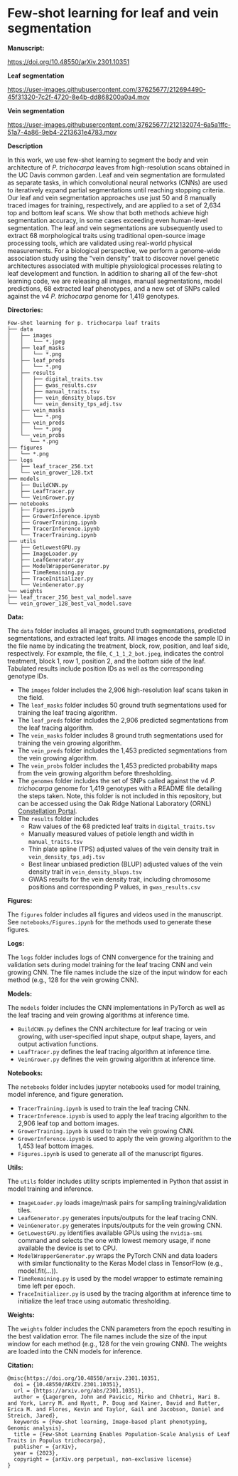 # Few-shot learning for leaf and vein segmentation

**Manuscript:**

https://doi.org/10.48550/arXiv.2301.10351

**Leaf segmentation**

https://user-images.githubusercontent.com/37625677/212694490-45f31320-7c2f-4720-8e4b-dd868200a0a4.mov

**Vein segmentation**

https://user-images.githubusercontent.com/37625677/212132074-6a5a1ffc-51a7-4a86-9eb4-2213631e4783.mov 

**Description**

In this work, we use few-shot learning to segment the body and vein architecture of *P. trichocarpa* leaves from high-resolution scans obtained in the UC Davis common garden. Leaf and vein segmentation are formulated as separate tasks, in which convolutional neural networks (CNNs) are used to iteratively expand partial segmentations until reaching stopping criteria. Our leaf and vein segmentation approaches use just 50 and 8 manually traced images for training, respectively, and are applied to a set of 2,634 top and bottom leaf scans. We show that both methods achieve high segmentation accuracy, in some cases exceeding even human-level segmentation. The leaf and vein segmentations are subsequently used to extract 68 morphological traits using traditional open-source image processing tools, which are validated using real-world physical measurements. For a biological perspective, we perform a genome-wide association study using the "vein density" trait to discover novel genetic architectures associated with multiple physiological processes relating to leaf development and function. In addition to sharing all of the few-shot learning code, we are releasing all images, manual segmentations, model predictions, 68 extracted leaf phenotypes, and a new set of SNPs called against the v4 *P. trichocarpa* genome for 1,419 genotypes.

**Directories:**

    Few-shot learning for p. trichocarpa leaf traits
    ├── data
    │   ├── images
    │   │   └── *.jpeg
    │   ├── leaf_masks
    │   │   └── *.png
    │   ├── leaf_preds
    │   │   └── *.png
    │   ├── results
    │   │   ├── digital_traits.tsv
    │   │   ├── gwas_results.csv
    │   │   ├── manual_traits.tsv
    │   │   ├── vein_density_blups.tsv
    │   │   └── vein_density_tps_adj.tsv
    │   ├── vein_masks
    │   │   └── *.png
    │   ├── vein_preds
    │   │   └── *.png
    │   └── vein_probs
    │      └── *.png
    ├── figures
    │   └── *.png
    ├── logs
    │   ├── leaf_tracer_256.txt
    │   └── vein_grower_128.txt
    ├── models
    │   ├── BuildCNN.py
    │   ├── LeafTracer.py
    │   └── VeinGrower.py
    ├── notebooks
    │   ├── Figures.ipynb
    │   ├── GrowerInference.ipynb
    │   ├── GrowerTraining.ipynb
    │   ├── TracerInference.ipynb
    │   └── TracerTraining.ipynb
    ├── utils
    │   ├── GetLowestGPU.py
    │   ├── ImageLoader.py
    │   ├── LeafGenerator.py
    │   ├── ModelWrapperGenerator.py
    │   ├── TimeRemaining.py
    │   ├── TraceInitializer.py
    │   └── VeinGenerator.py
    └── weights
    ├── leaf_tracer_256_best_val_model.save
    └── vein_grower_128_best_val_model.save

**Data:**

The `data` folder includes all images, ground truth segmentations, predicted segmentations, and extracted leaf traits. All images encode the sample ID in the file name by indicating the treatment, block, row, position, and leaf side, respectively. For example, the file, `C_1_1_2_bot.jpeg`, indicates the control treatment, block 1, row 1, position 2, and the bottom side of the leaf. Tabulated results include position IDs as well as the corresponding genotype IDs.

- The `images` folder includes the 2,906 high-resolution leaf scans taken in the field. 
- The `leaf_masks` folder includes 50 ground truth segmentations used for training the leaf tracing algorithm. 
- The `leaf_preds` folder includes the 2,906 predicted segmentations from the leaf tracing algorithm. 
- The `vein_masks` folder includes 8 ground truth segmentations used for training the vein growing algorithm.
- The `vein_preds` folder includes the 1,453 predicted segmentations from the vein growing algorithm.
- The `vein_probs` folder includes the 1,453 predicted probability maps from the vein growing algorithm before thresholding.
- The `genomes` folder includes the set of SNPs called against the v4 *P. trichocarpa* genome for 1,419 genotypes with a README file detailing the steps taken. Note, this folder is not included in this repository, but can be accessed using the Oak Ridge National Laboratory (ORNL) [Constellation Portal](https://doi.org/10.13139/ORNLNCCS/1908723).
- The `results` folder includes 
  - Raw values of the 68 predicted leaf traits in `digital_traits.tsv`
  - Manually measured values of petiole length and width in `manual_traits.tsv`
  - Thin plate spline (TPS) adjusted values of the vein density trait in `vein_density_tps_adj.tsv`
  - Best linear unbiased prediction (BLUP) adjusted values of the vein density trait in `vein_density_blups.tsv`
  - GWAS results for the vein density trait, including chromosome positions and corresponding P values, in `gwas_results.csv`

**Figures:**

The `figures` folder includes all figures and videos used in the manuscript. See `notebooks/Figures.ipynb` for the methods used to generate these figures.

**Logs:**

The `logs` folder includes logs of CNN convergence for the training and validation sets during model training for the leaf tracing CNN and vein growing CNN. The file names include the size of the input window for each method (e.g., 128 for the vein growing CNN).

**Models:**

The `models` folder includes the CNN implementations in PyTorch as well as the leaf tracing and vein growing algorithms at inference time.

- `BuildCNN.py` defines the CNN architecture for leaf tracing or vein growing, with user-specified input shape, output shape, layers, and output activation functions.
- `LeafTracer.py` defines the leaf tracing algorithm at inference time.
- `VeinGrower.py` defines the vein growing algorithm at inference time.

**Notebooks:**

The `notebooks` folder includes jupyter notebooks used for model training, model inference, and figure generation.

- `TracerTraining.ipynb` is used to train the leaf tracing CNN.
- `TracerInference.ipynb` is used to apply the leaf tracing algorithm to the 2,906 leaf top and bottom images.
- `GrowerTraining.ipynb` is used to train the vein growing CNN.
- `GrowerInference.ipynb` is used to apply the vein growing algorithm to the 1,453 leaf bottom images.
- `Figures.ipynb` is used to generate all of the manuscript figures.

**Utils:**

The `utils` folder includes utility scripts implemented in Python that assist in model training and inference. 

- `ImageLoader.py` loads image/mask pairs for sampling training/validation tiles.
- `LeafGenerator.py` generates inputs/outputs for the leaf tracing CNN.
- `VeinGenerator.py` generates inputs/outputs for the vein growing CNN.
- `GetLowestGPU.py` identifies available GPUs using the `nvidia-smi` command and selects the one with lowest memory usage, if none available the device is set to CPU.
- `ModelWrapperGenerator.py` wraps the PyTorch CNN and data loaders with similar functionality to the Keras Model class in TensorFlow (e.g., model.fit(...)).
- `TimeRemaining.py` is used by the model wrapper to estimate remaining time left per epoch.
- `TraceInitializer.py` is used by the tracing algorithm at inference time to initialize the leaf trace using automatic thresholding.

**Weights:**

The `weights` folder includes the CNN parameters from the epoch resulting in the best validation error. The file names include the size of the input window for each method (e.g., 128 for the vein growing CNN). The weights are loaded into the CNN models for inference.

**Citation:**

    @misc{https://doi.org/10.48550/arxiv.2301.10351,
      doi = {10.48550/ARXIV.2301.10351},
      url = {https://arxiv.org/abs/2301.10351},
      author = {Lagergren, John and Pavicic, Mirko and Chhetri, Hari B. and York, Larry M. and Hyatt, P. Doug and Kainer, David and Rutter, Erica M. and Flores, Kevin and Taylor, Gail and Jacobson, Daniel and Streich, Jared},
      keywords = {Few-shot learning, Image-based plant phenotyping, Genomic analysis},
      title = {Few-Shot Learning Enables Population-Scale Analysis of Leaf Traits in Populus trichocarpa},
      publisher = {arXiv},
      year = {2023},
      copyright = {arXiv.org perpetual, non-exclusive license}
    }
